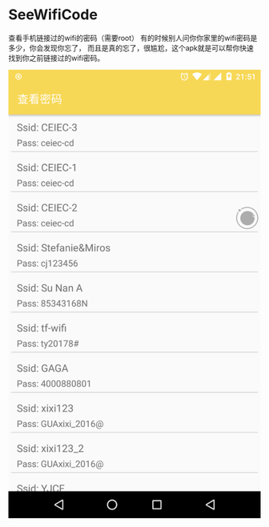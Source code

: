 # SeeWifiCode
查看手机链接过的wifi的密码（需要root）
有的时候别人问你你家里的wifi密码是多少，你会发现你忘了，
而且是真的忘了，很尴尬，这个apk就是可以帮你快速找到你之前链接过的wifi密码。


![image](device-2017-12-26-215123.png) 